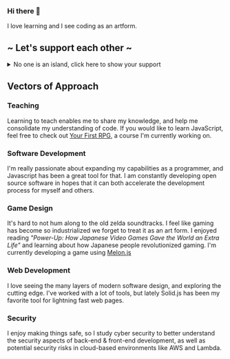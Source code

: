 ### Hi there 👋
I love learning and I see coding as an artform.

## ~ Let's support each other ~
<details>
  <summary>No one is an island, click here to show your support</summary>
 
 ### What can we do?
 
• [Let's defend worker's rights in gaming](https://www.gofundme.com/f/abk-strike-fund)
 
• [Let's aid Afghanistan](https://www.unicef.org/emergencies/delivering-support-afghanistans-children)
 
• [Let's protect the environment](https://citizensclimatelobby.org/)
 
• [Let's pass Right to Repair](https://www.gofundme.com/f/lets-get-right-to-repair-passed)
 
• [Let's save LGBTQ+ lives](https://www.thetrevorproject.org/)
 
• [Let's stop gun violence in America](https://www.csgv.org/)
 
• Let's do more: [GiveWell](https://givewell.org/), [GoFundMe](https://www.gofundme.com/c/blog/best-charities-to-donate-to])
</details>

## Vectors of Approach

### Teaching
Learning to teach enables me to share my knowledge, and help me consolidate my understanding of code. If you would like to learn JavaScript, feel free to check out [Your First RPG](https://yourfirstrpg.com), a course I'm currently working on.

### Software Development 
I'm really passionate about expanding my capabilities as a programmer, and Javascript has been a great tool for that. I am constantly developing open source software in hopes that it can both accelerate the development process for myself and others.

### Game Design
 It's hard to not hum along to the old zelda soundtracks. I feel like gaming has become so industrialized we forget to treat it as an art form. I enjoyed reading *"Power-Up: How Japanese Video Games Gave the World an Extra Life"* and learning about how Japanese people revolutionized gaming. I'm currently developing a game using [Melon.js](https://melonjs.org/)

### Web Development
I love seeing the many layers of modern software design, and exploring the cutting edge. I've worked with a lot of tools, but lately Solid.js has been my favorite tool for lightning fast web pages.

### Security
I enjoy making things safe, so I study cyber security to better understand the security aspects of back-end & front-end development, as well as potential security risks in cloud-based environments like AWS and Lambda.
